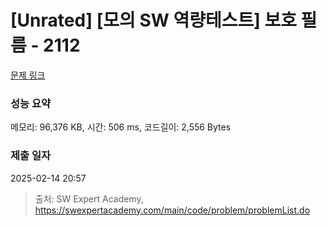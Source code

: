 # [Unrated] [모의 SW 역량테스트] 보호 필름 - 2112 

[문제 링크](https://swexpertacademy.com/main/code/problem/problemDetail.do?contestProbId=AV5V1SYKAaUDFAWu) 

### 성능 요약

메모리: 96,376 KB, 시간: 506 ms, 코드길이: 2,556 Bytes

### 제출 일자

2025-02-14 20:57



> 출처: SW Expert Academy, https://swexpertacademy.com/main/code/problem/problemList.do